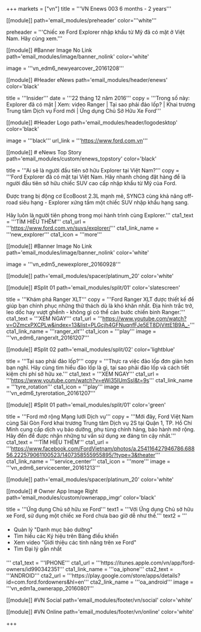 +++
markets = ["vn"]
title = '''VN Enews 003 6 months - 2 years'''


[[module]]
path='email_modules/preheader'
color='''white'''

preheader = '''Chiếc xe Ford Explorer nhập khẩu từ Mỹ đã có mặt ở Việt Nam. Hãy cùng xem.'''

[[module]] #Banner Image No Link
path='email_modules/image/banner_nolink'
color='white'

  image = '''vn_edm6_newyearcover_20161208'''

[[module]] #Header eNews
path='email_modules/header/enews'
color='black'

  title = '''Insider'''
  date = '''22 tháng 12 năm 2016'''
  copy = '''Trong số này:<br />Explorer đã có mặt  | Xem: video Ranger  | Tại sao phải đảo lốp? | Khai trương Trung tâm Dịch vụ Ford mới | Ứng dụng Chủ Sở Hữu Xe Ford'''

[[module]] #Header Logo
path='email_modules/header/logodesktop'
color='black'

  image = '''black'''
  url_link = '''https://www.ford.com.vn'''
 
[[module]] # eNews Top Story
path='email_modules/custom/enews_topstory'
color='black'

  title = '''Ai sẽ là người đầu tiên sở hữu Explorer tại Việt Nam?'''
  copy = '''Ford Explorer đã có mặt tại Việt Nam. Hãy nhanh chóng đặt hàng để là người đầu tiên sở hữu chiếc SUV cao cấp nhập khẩu từ Mỹ của Ford.<br /><br />Được trang bị động cơ EcoBoost 2.3L mạnh mẽ, SYNC3 cùng khả năng off-road siêu hạng - Explorer xứng tầm một chiếc SUV nhập khẩu hạng sang.<br /><br />Hãy luôn là người tiên phong trong mọi hành trình cùng Explorer.'''
  cta1_text = '''TÌM HIỂU THÊM'''
  cta1_url = '''https://www.ford.com.vn/suvs/explorer/'''
  cta1_link_name = '''new_explorer'''
  cta1_icon = '''more'''

[[module]] #Banner Image No Link
path='email_modules/image/banner_nolink'
color='white'

  image = '''vn_edm5_newexplorer_20160928'''

[[module]]
path='email_modules/spacer/platinum_20'
color='white'

[[module]] #Split 01
path='email_modules/split/01'
color='slatescreen'

  title = '''Khám phá Ranger XLT'''
  copy = '''Ford Ranger XLT được thiết kế để giúp bạn chinh phục những thử thách dù là khó khăn nhất. Địa hình trắc trở, leo dốc hay vượt ghềnh - không gì có thể cản bước chiến binh Ranger.'''
  cta1_text = '''XEM NGAY'''
  cta1_url = '''https://www.youtube.com/watch?v=OZmcxPXCPLw&index=13&list=PLGcjh4GFNuqnfFJe5ET8DjVittE1B9A_-'''
  cta1_link_name = '''ranger_xlt'''
  cta1_icon = '''play'''
  image = '''vn_edm6_rangerxlt_20161207'''

[[module]] #Split 02
path='email_modules/split/02'
color='lightblue'

  title = '''Tại sao phải đảo lốp?'''
  copy = '''Thực ra việc đảo lốp đơn giản hơn bạn nghĩ. Hãy cùng tìm hiểu đảo lốp là gì, tại sao phải đảo lốp và cách tiết kiệm chi phí sở hữu xe.'''
  cta1_text = '''XEM NGAY'''
  cta1_url = '''https://www.youtube.com/watch?v=eWi35IUmSsI&t=9s'''
  cta1_link_name = '''tyre_rotation'''
  cta1_icon = '''play'''
  image = '''vn_edm6_tyrerotation_20161207'''

[[module]] #Split 01
path='email_modules/split/01'
color='green'

  title = '''Ford mở rộng Mạng lưới Dịch vụ'''
  copy = '''Mới đây, Ford Việt Nam cùng Sài Gòn Ford khai trương Trung tâm Dịch vụ 2S tại Quận 1, TP. Hồ Chí Minh cung cấp dịch vụ bảo dưỡng, phụ tùng chính hãng, bảo hành mở rộng. Hãy đến để được nhận những tư vấn sử dụng xe đáng tin cậy nhất.'''
  cta1_text = '''TÌM HIỂU THÊM'''
  cta1_url = '''https://www.facebook.com/FordVietnam/photos/a.254116427946786.68856.222579061100523/1407358555955895/?type=3&theater'''
  cta1_link_name = '''service_center'''
  cta1_icon = '''more'''
  image = '''vn_edm6_servicecenter_20161213'''

[[module]]
path='email_modules/spacer/platinum_20'
color='white'

  [[module]] # Owner App Image Right
path='email_modules/custom/ownerapp_imgr'
color='black'

  title = '''Ứng dụng Chủ sở hữu xe Ford'''
  text1 = '''Với Ứng dụng Chủ sở hữu xe Ford, sử dụng một chiếc xe Ford chưa bao giờ dễ như thế.'''
  text2 = '''<ul style="margin: 20px; padding: 0;">
  <li>Quản lý "Danh mục bảo dưỡng"</li>
  <li>Tìm hiểu các Ký hiệu trên Bảng điều khiển</li>
  <li>Xem video "Giới thiệu các tính năng trên xe Ford"</li>
  <li>Tìm Đại lý gần nhất</li>
  </ul>'''
  cta1_text = '''IPHONE'''
  cta1_url = '''https://itunes.apple.com/vn/app/ford-owners/id990342351'''
  cta1_link_name = '''oa_iphone'''
  cta2_text = '''ANDROID'''
  cta2_url = '''https://play.google.com/store/apps/details?id=com.ford.fordowners&hl=en'''
  cta2_link_name = '''oa_android'''
  image = '''vn_edm1a_ownerapp_20160801'''

[[module]] #VN Social
path='email_modules/footer/vn/social'
color='white'

[[module]] #VN Online
path='email_modules/footer/vn/online'
color='white'


+++
